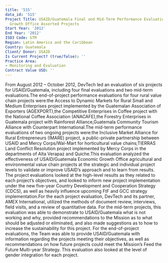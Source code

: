 ```yaml
---
title: '515'
data_id: '515'
Project Title: USAID/Guatemala Final and Mid-Term Performance Evaluation for Economic
  Growth Office Assorted Projects
Start Year: '2012'
End Year: '2012'
ISO3 Code: GTM
Region: Latin America and the Caribbean
Country: Guatemala
Client/ Donor: USAID
Is Current Project? (true/false): ''
Practice Area:
- Monitoring and Evaluation
Contract Value USD: ''
---
```


From August 2012 – October 2012, DevTech led an evaluation of six projects for USAID/Guatemala, including four final evaluations and two mid-term evaluations.The end-of-project performance evaluations for four rural value chain projects were:the Access to Dynamic Markets for Rural Small and Medium Enterprises project implemented by the Guatemalan Association of Exporters (AGEXPORT),the Competitive Enterprises in Coffee project with the National Coffee Association (ANACAFE),the Forestry Enterprises in Guatemala project with Rainforest Alliance,Guatemala Community Tourism Alliance with Counterpart International.The mid-term performance evaluations of two ongoing projects were:the Inclusive Market Alliance for Rural Entrepreneurs (IMARE) project, a public-private partnership between USAID and Mercy Corps/Wal-Mart for horticultural value chains;TIERRAS Land Conflict Resolution project implemented by Mercy Corps in the departments of Alta Verapaz and Quiche.This evaluation analyzed the effectiveness of USAID/Guatemala Economic Growth Office agricultural and environmental value chain projects at the strategic and individual project levels to validate or improve USAID’s approach and to learn from results. The project evaluations looked at the high-level results as they related to each project’s objectives, and looked to inform new project implementation under the new five-year Country Development and Cooperation Strategy (CDCS), as well as heavily influence upcoming FtF and GCC strategy implementation.For the each project evaluation, DevTech and its partner, AMEX International, utilized the methods of document review, interviews, field visits, and a review of quantitative data. For the mid-term projects, this evaluation was able to demonstrate to USAID/Guatemala what is not working and why, provided recommendations to the Mission as to what should be adjusted or eliminated, and also made suggestions as to how to increase the sustainability for this project. For the end-of-project evaluations, the Team was able to provide USAID/Guatemala with information regarding the projects meeting their objectives, as well as recommendations on how future projects could meet the Mission’s Feed the Future Multi-year Strategy. This evaluation also looked at the level of gender integration for each project.